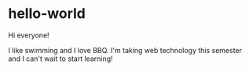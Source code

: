 # hello-world

Hi everyone!

I like swimming and I love BBQ. I'm taking web technology this semester and I can't wait to start learning!
